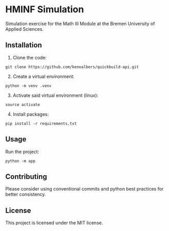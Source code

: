 # HMINF Simulation
Simulation exercise for the Math III Module at the Bremen University of Applied Sciences.

## Installation
1. Clone the code:
```
git clone https://github.com/kenoalbers/quickbuild-api.git
```

2. Create a virtual environment:
```
python -m venv .venv
```

3. Activate said virtual environment (linux):
```
source activate
```

4. Install packages:
```
pip install -r requirements.txt
```

## Usage
Run the project:
```
python -m app
```

## Contributing
Please consider using conventional commits and python best practices for better consistency.

## License
This project is licensed under the MIT license.
